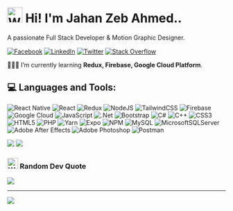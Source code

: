 <h1 align="left"><img src="https://emojipedia-us.s3.amazonaws.com/source/microsoft-teams/337/waving-hand_medium-light-skin-tone_1f44b-1f3fc_1f3fc.png" srcset="https://emojipedia-us.s3.amazonaws.com/source/microsoft-teams/337/waving-hand_medium-light-skin-tone_1f44b-1f3fc_1f3fc.png 2x" alt="Waving Hand: Medium-Light Skin Tone on Microsoft Teams 1.0" width="35" height="35" style="margin-bottom: -5px;"> Hi! I'm Jahan Zeb Ahmed..</h1> 

<p style="margin-bottom:15px;">A passionate Full Stack Developer & Motion Graphic Designer.</p>

[![Facebook](https://img.shields.io/badge/Facebook-%231877F2.svg?style=flat-square&logo=Facebook&logoColor=white)](https://facebook.com/jjahanzebb) [![LinkedIn](https://img.shields.io/badge/LinkedIn-%230077B5.svg?style=flat-square&logo=linkedin&logoColor=white)](https://linkedin.com/in/jjahanzebb) [![Twitter](https://img.shields.io/badge/Twitter-%231DA1F2.svg?style=flat-square&logo=Twitter&logoColor=white)](https://twitter.com/jjahanzebb) [![Stack Overflow](https://img.shields.io/badge/-Stackoverflow-FE7A16?style=flat-square&logo=stack-overflow&logoColor=white)](https://stackoverflow.com/users/20133333)

👨🏻‍💻 I’m currently learning **Redux, Firebase, Google Cloud Platform**.

## 💻 Languages and Tools:
![React Native](https://img.shields.io/badge/react_native-%2320232a.svg?style=for-the-badge&logo=react&logoColor=%2361DAFB) ![React](https://img.shields.io/badge/react-%2320232a.svg?style=for-the-badge&logo=react&logoColor=%2361DAFB) ![Redux](https://img.shields.io/badge/redux-%23593d88.svg?style=for-the-badge&logo=redux&logoColor=white) ![NodeJS](https://img.shields.io/badge/node.js-6DA55F?style=for-the-badge&logo=node.js&logoColor=white) ![TailwindCSS](https://img.shields.io/badge/tailwindcss-%2338B2AC.svg?style=for-the-badge&logo=tailwind-css&logoColor=white) ![Firebase](https://img.shields.io/badge/firebase-%23039BE5.svg?style=for-the-badge&logo=firebase) ![Google Cloud](https://img.shields.io/badge/Google%20Cloud-%234285F4.svg?style=for-the-badge&logo=google-cloud&logoColor=white) ![JavaScript](https://img.shields.io/badge/javascript-%23323330.svg?style=for-the-badge&logo=javascript&logoColor=%23F7DF1E) ![.Net](https://img.shields.io/badge/.NET-5C2D91?style=for-the-badge&logo=.net&logoColor=white) ![Bootstrap](https://img.shields.io/badge/bootstrap-%23563D7C.svg?style=for-the-badge&logo=bootstrap&logoColor=white) ![C#](https://img.shields.io/badge/c%23-%23239120.svg?style=for-the-badge&logo=c-sharp&logoColor=white) ![C++](https://img.shields.io/badge/c++-%2300599C.svg?style=for-the-badge&logo=c%2B%2B&logoColor=white) ![CSS3](https://img.shields.io/badge/css3-%231572B6.svg?style=for-the-badge&logo=css3&logoColor=white) ![HTML5](https://img.shields.io/badge/html5-%23E34F26.svg?style=for-the-badge&logo=html5&logoColor=white) ![PHP](https://img.shields.io/badge/php-%23777BB4.svg?style=for-the-badge&logo=php&logoColor=white) ![Yarn](https://img.shields.io/badge/yarn-%232C8EBB.svg?style=for-the-badge&logo=yarn&logoColor=white) ![Expo](https://img.shields.io/badge/expo-1C1E24?style=for-the-badge&logo=expo&logoColor=#D04A37) ![NPM](https://img.shields.io/badge/NPM-%23000000.svg?style=for-the-badge&logo=npm&logoColor=white) ![MySQL](https://img.shields.io/badge/mysql-%2300f.svg?style=for-the-badge&logo=mysql&logoColor=white) ![MicrosoftSQLServer](https://img.shields.io/badge/Microsoft%20SQL%20Sever-CC2927?style=for-the-badge&logo=microsoft%20sql%20server&logoColor=white) ![Adobe After Effects](https://img.shields.io/badge/Adobe%20After%20Effects-9999FF.svg?style=for-the-badge&logo=Adobe%20After%20Effects&logoColor=white) ![Adobe Photoshop](https://img.shields.io/badge/adobephotoshop-%2331A8FF.svg?style=for-the-badge&logo=adobephotoshop&logoColor=white) ![Postman](https://img.shields.io/badge/Postman-FF6C37?style=for-the-badge&logo=postman&logoColor=white)

![](https://github-readme-stats.vercel.app/api?username=jjahanzebb&theme=merko&hide_border=true&include_all_commits=true&count_private=true)
![](https://github-readme-streak-stats.herokuapp.com/?user=jjahanzebb&theme=merko&hide_border=true)<br/>

### <img src="https://emojipedia-us.s3.amazonaws.com/source/microsoft-teams/337/writing-hand_medium-light-skin-tone_270d-1f3fc_1f3fc.png" srcset="https://emojipedia-us.s3.amazonaws.com/source/microsoft-teams/337/writing-hand_medium-light-skin-tone_270d-1f3fc_1f3fc.png 2x" alt="Writing Hand: Medium-Light Skin Tone on Microsoft Teams 1.0" width="25" height="25"> Random Dev Quote
![](https://quotes-github-readme.vercel.app/api?type=horizontal&theme=merko)

---
[![](https://visitcount.itsvg.in/api?id=jjahanzebb&icon=0&color=8)](https://visitcount.itsvg.in)
